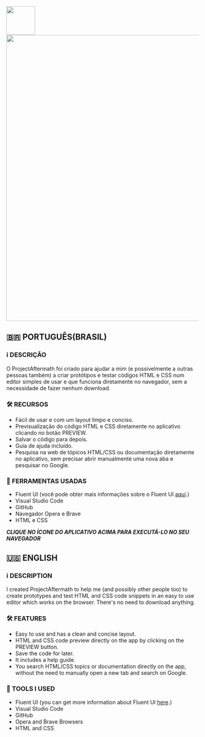 <a href="https://redwars22.github.io/Web2/Aftermath/index.html">
  <img src="https://redwars22.github.io/Website/img/aftermath.png" width="75px"/>
</a>

<img src="https://raw.githubusercontent.com/Redwars22/Web2/main/Aftermath/aftermath.png" width="750px"/>

## 🇧🇷 PORTUGUÊS(BRASIL)
### ℹ️ DESCRIÇÃO
O ProjectAftermath foi criado para ajudar a mim (e possivelmente a outras pessoas também) a criar protótipos e testar códigos HTML e CSS num editor simples de usar e que funciona diretamente no navegador, sem a necessidade de fazer nenhum download.

### 🛠 RECURSOS
- Fácil de usar e com um layout limpo e conciso.
- Previsualização do código HTML e CSS diretamente no aplicativo clicando no botão PREVIEW.
- Salvar o código para depois.
- Guia de ajuda incluído.
- Pesquisa na web de tópicos HTML/CSS ou documentação diretamente no aplicativo, sem precisar abrir manualmente uma nova aba e pesquisar no Google.

### 🧰 FERRAMENTAS USADAS
- Fluent UI (você pode obter mais informações sobre o Fluent UI [aqui](https://docs.microsoft.com/en-us/fluent-ui/web-components/).)
- Visual Studio Code
- GitHub
- Navegador Opera e Brave
- HTML e CSS

***CLIQUE NO ÍCONE DO APLICATIVO ACIMA PARA EXECUTÁ-LO NO SEU NAVEGADOR***

## 🇺🇸 ENGLISH
### ℹ️ DESCRIPTION
I created ProjectAftermath to help me (and possibly other people too) to create prototypes and test HTML and CSS code snippets in an easy to use editor which works on the browser. There's no need to download anything.

### 🛠 FEATURES
- Easy to use and has a clean and concise layout.
- HTML and CSS code preview directly on the app by clicking on the PREVIEW button.
- Save the code for later.
- It includes a help guide.
- You search HTML/CSS topics or documentation directly on the app, without the need to manually open a new tab and search on Google.

### 🧰 TOOLS I USED
- Fluent UI (you can get more information about Fluent UI [here](https://docs.microsoft.com/en-us/fluent-ui/web-components/).)
- Visual Studio Code
- GitHub
- Opera and Brave Browsers
- HTML and CSS
